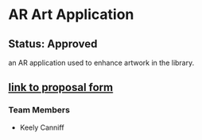 # AR Art Application
## Status: Approved
an AR application used to enhance artwork in the library.
## [link to proposal form](https://pacificedu-my.sharepoint.com/:w:/g/personal/kcanniff_pacific_edu/EaLeLEobVklKsmpOWgoQ2h4BUZ5Ajm1quEZdtyZK7lQ1fA?e=YKiHZ7)
### Team Members
- Keely Canniff
